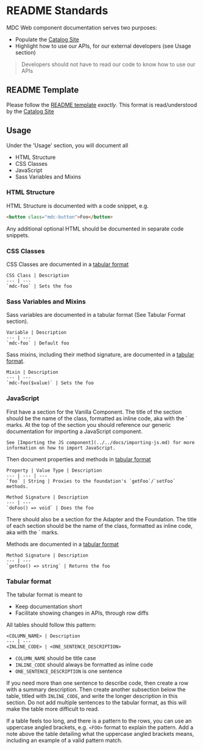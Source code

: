 # README Standards

MDC Web component documentation serves two purposes:

* Populate the [Catalog Site](https://material.io/components/web/catalog/)
* Highlight how to use our APIs, for our external developers (see Usage section)

> Developers should not have to read our code to know how to use our APIs

## README Template

Please follow the [README template](readme_template.md) *exactly*. This format is
read/understood by the [Catalog Site](https://material.io/components/web/catalog/)

## Usage

Under the 'Usage' section, you will document all

* HTML Structure
* CSS Classes
* JavaScript
* Sass Variables and Mixins

### HTML Structure

HTML Structure is documented with a code snippet, e.g.

```html
<button class="mdc-button">Foo</button>
```

Any additional optional HTML should be documented in separate code snippets.

### CSS Classes

CSS Classes are documented in a [tabular format](#tabular-format)

```
CSS Class | Description
--- | ---
`mdc-foo` | Sets the foo
```

### Sass Variables and Mixins

Sass variables are documented in a tabular format (See Tabular Format section).

```
Variable | Description
--- | ---
`mdc-foo` | Default foo
```

Sass mixins, including their method signature, are documented in a
[tabular format](#tabular-format).

```
Mixin | Description
--- | ---
`mdc-foo($value)` | Sets the foo
```

### JavaScript

First have a section for the Vanilla Component. The title of the
section should be the name of the class, formatted as inline code, aka with the \` marks.
At the top of the section you should reference our generic documentation for
importing a JavaScript component.

```
See [Importing the JS component](../../docs/importing-js.md) for more information on how to import JavaScript.
```

Then document properties and methods in [tabular format](#tabular-format)

```
Property | Value Type | Description
--- | --- | ---
`foo` | String | Proxies to the foundation's `getFoo`/`setFoo` methods.
```

```
Method Signature | Description
--- | ---
`doFoo() => void` | Does the foo
```

There should also be a section for the Adapter and the Foundation. The title of each
section should be the name of the class, formatted as inline code, aka with the \` marks.

Methods are documented in a [tabular format](#tabular-format)

```
Method Signature | Description
--- | ---
`getFoo() => string` | Returns the foo
```

### Tabular format

The tabular format is meant to

* Keep documentation short
* Facilitate showing changes in APIs, through row diffs

All tables should follow this pattern:

```
<COLUMN_NAME> | Description
--- | ---
<INLINE_CODE> | <ONE_SENTENCE_DESCRIPTION>
```

* `COLUMN_NAME` should be title case
* `INLINE_CODE` should always be formatted as inline code
* `ONE_SENTENCE_DESCRIPTION` is one sentence

If you need more than one sentence to describe code, then create a row with a
summary description. Then create another subsection below the table, titled
with `INLINE_CODE`, and write the longer description in this section. Do not
add multiple sentences to the tabular format, as this will make the table more
difficult to read.

If a table feels too long, and there is a pattern to the rows, you can use an
uppercase angled brackets, e.g. `<FOO>` format to explain the pattern. Add a
note above the table detailing what the uppercase angled brackets means,
including an example of a valid pattern match.
